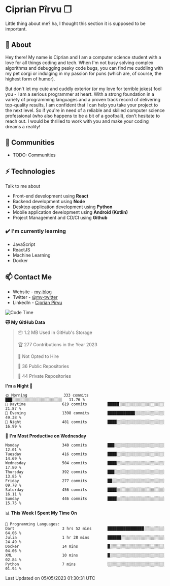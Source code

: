 # Ciprian Pîrvu ❐

Little thing about me? ha, I thought this section it is supposed to be important.

## 🧐 About

Hey there! My name is Ciprian and I am a computer science student with a love for all things coding and tech. When I'm not busy solving complex algorithms and debugging pesky code bugs, you can find me cuddling with my pet corgi or indulging in my passion for puns (which are, of course, the highest form of humor).

But don't let my cute and cuddly exterior (or my love for terrible jokes) fool you - I am a serious programmer at heart. With a strong foundation in a variety of programming languages and a proven track record of delivering top-quality results, I am confident that I can help you take your project to the next level. So if you're in need of a reliable and skilled computer science professional (who also happens to be a bit of a goofball), don't hesitate to reach out. I would be thrilled to work with you and make your coding dreams a reality!

## 👯 Communities

-   TODO: Communities

## ⚡ Technologies

Talk to me about

-   Front-end development using **React**
-   Backend development using **Node**
-   Desktop application development using **Python**
-   Mobile application development using **Android (Kotlin)**
-   Project Management and CD/CI using **Github**

### ✔️ I'm currently learning

-   JavaScript
-   ReactJS
-   Machine Learning
-   Docker

## 📫 Contact Me

-   Website - [my-blog]()
-   Twitter - [@my-twitter]()
-   LinkedIn - [Ciprian Pîrvu](https://www.linkedin.com/in/p%C3%AErvu-ciprian-cristian-4415991b1/)

<!--START_SECTION:waka-->
![Code Time](http://img.shields.io/badge/Code%20Time-1%2C715%20hrs%2034%20mins-blue)

**🐱 My GitHub Data** 

> 📦 1.2 MB Used in GitHub's Storage 
 > 
> 🏆 277 Contributions in the Year 2023
 > 
> 🚫 Not Opted to Hire
 > 
> 📜 36 Public Repositories 
 > 
> 🔑 44 Private Repositories 
 > 
**I'm a Night 🦉** 

```text
🌞 Morning                333 commits         ███░░░░░░░░░░░░░░░░░░░░░░   11.76 % 
🌆 Daytime                619 commits         █████░░░░░░░░░░░░░░░░░░░░   21.87 % 
🌃 Evening                1398 commits        ████████████░░░░░░░░░░░░░   49.38 % 
🌙 Night                  481 commits         ████░░░░░░░░░░░░░░░░░░░░░   16.99 % 
```
📅 **I'm Most Productive on Wednesday** 

```text
Monday                   340 commits         ███░░░░░░░░░░░░░░░░░░░░░░   12.01 % 
Tuesday                  416 commits         ████░░░░░░░░░░░░░░░░░░░░░   14.69 % 
Wednesday                504 commits         ████░░░░░░░░░░░░░░░░░░░░░   17.80 % 
Thursday                 392 commits         ███░░░░░░░░░░░░░░░░░░░░░░   13.85 % 
Friday                   277 commits         ██░░░░░░░░░░░░░░░░░░░░░░░   09.78 % 
Saturday                 456 commits         ████░░░░░░░░░░░░░░░░░░░░░   16.11 % 
Sunday                   446 commits         ████░░░░░░░░░░░░░░░░░░░░░   15.75 % 
```


📊 **This Week I Spent My Time On** 

```text
💬 Programming Languages: 
Dart                     3 hrs 52 mins       ████████████████░░░░░░░░░   64.06 % 
Julia                    1 hr 28 mins        ██████░░░░░░░░░░░░░░░░░░░   24.49 % 
Docker                   14 mins             █░░░░░░░░░░░░░░░░░░░░░░░░   04.06 % 
XML                      10 mins             █░░░░░░░░░░░░░░░░░░░░░░░░   02.84 % 
Python                   7 mins              ░░░░░░░░░░░░░░░░░░░░░░░░░   01.94 % 
```


 Last Updated on 05/05/2023 01:30:31 UTC
<!--END_SECTION:waka-->
